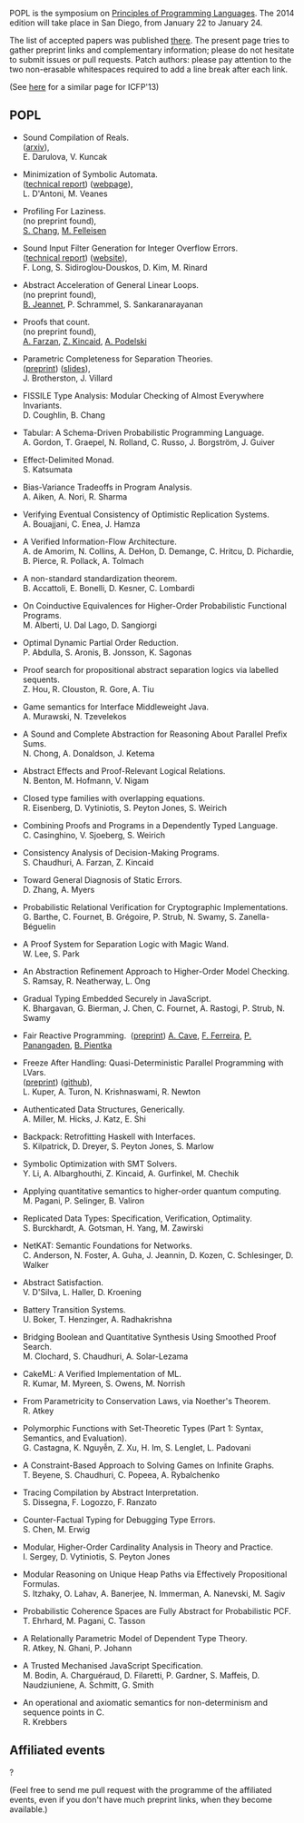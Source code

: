 POPL is the symposium on [Principles of Programming Languages](http://popl.mpi-sws.org/2014/).
The 2014 edition will take place in San Diego, from January 22 to January 24.

The list of accepted papers was published
[there](http://popl.mpi-sws.org/2014/accepted.html). The present page
tries to gather preprint links and complementary information; please
do not hesitate to submit issues or pull requests. Patch authors:
please pay attention to the two non-erasable whitespaces required to
add a line break after each link.

(See [here](https://github.com/gasche/icfp2013-papers) for a similar page for ICFP'13)

## POPL


- Sound Compilation of Reals.   
  ([arxiv](http://arxiv.org/abs/1309.2511)),  
  E. Darulova, V. Kuncak

- Minimization of Symbolic Automata.   
  ([technical report](http://research.microsoft.com/pubs/192090/MSR-TR-2013-48.pdf))
  ([webpage](http://research.microsoft.com/apps/pubs/default.aspx?id=192090)),  
  L. D'Antoni, M. Veanes

- Profiling For Laziness.   
  (no preprint found),  
  [S. Chang](http://www.ccs.neu.edu/home/stchang/), [M. Felleisen](http://www.ccs.neu.edu/home/matthias/)

- Sound Input Filter Generation for Integer Overflow Errors.   
  ([technical report](http://dspace.mit.edu/bitstream/handle/1721.1/79827/MIT-CSAIL-TR-2013-018.pdf))
  ([website](http://dspace.mit.edu/handle/1721.1/79827)),  
  F. Long, S. Sidiroglou-Douskos, D. Kim, M. Rinard

- Abstract Acceleration of General Linear Loops.   
  (no preprint found),  
  [B. Jeannet](http://pop-art.inrialpes.fr/~bjeannet/), P. Schrammel, S. Sankaranarayanan

- Proofs that count.   
  (no preprint found),  
  [A. Farzan](http://www.cs.toronto.edu/~azadeh/research/research.html), [Z. Kincaid](http://www.cs.toronto.edu/~zkincaid/), [A. Podelski](http://swt.informatik.uni-freiburg.de/staff/podelski)

- Parametric Completeness for Separation Theories.   
  ([preprint](http://www0.cs.ucl.ac.uk/staff/j.villard/pub/hybbi-BV13.pdf))
  ([slides](http://www0.cs.ucl.ac.uk/staff/J.Brotherston/slides/oxford_aug13.pdf)),  
  J. Brotherston, J. Villard

- FISSILE Type Analysis: Modular Checking of Almost Everywhere Invariants.   
  D. Coughlin, B. Chang

- Tabular: A Schema-Driven Probabilistic Programming Language.   
  A. Gordon, T. Graepel, N. Rolland, C. Russo, J. Borgström, J. Guiver

- Effect-Delimited Monad.   
  S. Katsumata

- Bias-Variance Tradeoffs in Program Analysis.   
  A. Aiken, A. Nori, R. Sharma

- Verifying Eventual Consistency of Optimistic Replication Systems.   
  A. Bouajjani, C. Enea, J. Hamza

- A Verified Information-Flow Architecture.   
  A. de Amorim, N. Collins, A. DeHon, D. Demange, C. Hritcu, D. Pichardie, B. Pierce, R. Pollack, A. Tolmach

- A non-standard standardization theorem.   
  B. Accattoli, E. Bonelli, D. Kesner, C. Lombardi

- On Coinductive Equivalences for Higher-Order Probabilistic Functional Programs.   
  M. Alberti, U. Dal Lago, D. Sangiorgi

- Optimal Dynamic Partial Order Reduction.   
  P. Abdulla, S. Aronis, B. Jonsson, K. Sagonas

- Proof search for propositional abstract separation logics via labelled sequents.   
  Z. Hou, R. Clouston, R. Gore, A. Tiu

- Game semantics for Interface Middleweight Java.   
  A. Murawski, N. Tzevelekos

- A Sound and Complete Abstraction for Reasoning About Parallel Prefix Sums.   
  N. Chong, A. Donaldson, J. Ketema

- Abstract Effects and Proof-Relevant Logical Relations.   
  N. Benton, M. Hofmann, V. Nigam

- Closed type families with overlapping equations.   
  R. Eisenberg, D. Vytiniotis, S. Peyton Jones, S. Weirich

- Combining Proofs and Programs in a Dependently Typed Language.   
  C. Casinghino, V. Sjoeberg, S. Weirich

- Consistency Analysis of Decision-Making Programs.   
  S. Chaudhuri, A. Farzan, Z. Kincaid

- Toward General Diagnosis of Static Errors.   
  D. Zhang, A. Myers

- Probabilistic Relational Verification for Cryptographic Implementations.   
  G. Barthe, C. Fournet, B. Grégoire, P. Strub, N. Swamy, S. Zanella-Béguelin

- A Proof System for Separation Logic with Magic Wand.   
  W. Lee, S. Park

- An Abstraction Refinement Approach to Higher-Order Model Checking.   
  S. Ramsay, R. Neatherway, L. Ong

- Gradual Typing Embedded Securely in JavaScript.   
  K. Bhargavan, G. Bierman, J. Chen, C. Fournet, A. Rastogi, P. Strub, N. Swamy

- Fair Reactive Programming. 
  ([preprint](http://cs.mcgill.ca/~acave1/papers/fair-reactive.pdf))
  [A. Cave](http://cs.mcgill.ca/~acave1), [F. Ferreira](http://cs.mcgill.ca/~fferre8/), [P. Panangaden](http://www.cs.mcgill.ca/~prakash/), [B. Pientka](http://www.cs.mcgill.ca/~bpientka/)

- Freeze After Handling: Quasi-Deterministic Parallel Programming with LVars.   
  ([preprint](http://www.cs.indiana.edu/~lkuper/papers/2013-lvish-draft.pdf))
  ([github](https://github.com/iu-parfunc/lvars)),  
  L. Kuper, A. Turon, N. Krishnaswami, R. Newton

- Authenticated Data Structures, Generically.   
  A. Miller, M. Hicks, J. Katz, E. Shi

- Backpack: Retrofitting Haskell with Interfaces.   
  S. Kilpatrick, D. Dreyer, S. Peyton Jones, S. Marlow

- Symbolic Optimization with SMT Solvers.   
  Y. Li, A. Albarghouthi, Z. Kincaid, A. Gurfinkel, M. Chechik

- Applying quantitative semantics to higher-order quantum computing.   
  M. Pagani, P. Selinger, B. Valiron

- Replicated Data Types: Specification, Verification, Optimality.   
  S. Burckhardt, A. Gotsman, H. Yang, M. Zawirski

- NetKAT: Semantic Foundations for Networks.   
  C. Anderson, N. Foster, A. Guha, J. Jeannin, D. Kozen, C. Schlesinger, D. Walker

- Abstract Satisfaction.   
  V. D'Silva, L. Haller, D. Kroening

- Battery Transition Systems.   
  U. Boker, T. Henzinger, A. Radhakrishna

- Bridging Boolean and Quantitative Synthesis Using Smoothed Proof Search.   
  M. Clochard, S. Chaudhuri, A. Solar-Lezama

- CakeML: A Verified Implementation of ML.   
  R. Kumar, M. Myreen, S. Owens, M. Norrish

- From Parametricity to Conservation Laws, via Noether's Theorem.   
  R. Atkey

- Polymorphic Functions with Set-Theoretic Types (Part 1: Syntax, Semantics, and Evaluation).   
  G. Castagna, K. Nguyễn, Z. Xu, H. Im, S. Lenglet, L. Padovani

- A Constraint-Based Approach to Solving Games on Infinite Graphs.   
  T. Beyene, S. Chaudhuri, C. Popeea, A. Rybalchenko

- Tracing Compilation by Abstract Interpretation.   
  S. Dissegna, F. Logozzo, F. Ranzato

- Counter-Factual Typing for Debugging Type Errors.   
  S. Chen, M. Erwig

- Modular, Higher-Order Cardinality Analysis in Theory and Practice.   
  I. Sergey, D. Vytiniotis, S. Peyton Jones

- Modular Reasoning on Unique Heap Paths via Effectively Propositional Formulas.   
  S. Itzhaky, O. Lahav, A. Banerjee, N. Immerman, A. Nanevski, M. Sagiv

- Probabilistic Coherence Spaces are Fully Abstract for Probabilistic PCF.   
  T. Ehrhard, M. Pagani, C. Tasson

- A Relationally Parametric Model of Dependent Type Theory.   
  R. Atkey, N. Ghani, P. Johann

- A Trusted Mechanised JavaScript Specification.   
  M. Bodin, A. Charguéraud, D. Filaretti, P. Gardner, S. Maffeis, D. Naudziuniene, A. Schmitt, G. Smith

- An operational and axiomatic semantics for non-determinism and sequence points in C.   
  R. Krebbers


## Affiliated events

?

(Feel free to send me pull request with the programme of the
affiliated events, even if you don't have much preprint links, when
they become available.)
